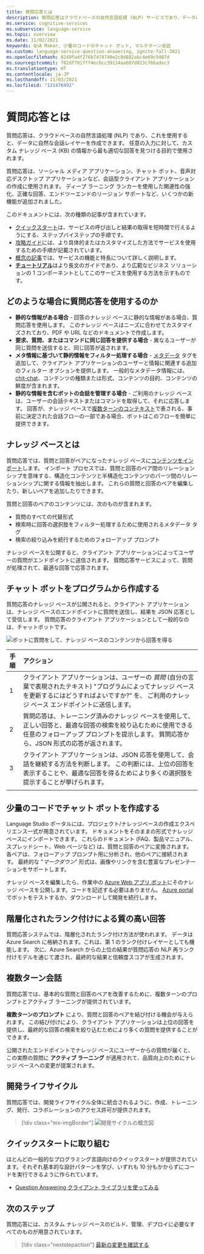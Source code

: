 ```yaml
---
title: 質問応答とは
description: 質問応答はクラウドベースの自然言語処理 (NLP) サービスであり、データに自然な会話レイヤーを簡単に作成するものです。 これは、特定の自然言語入力に対して、カスタム ナレッジ ベース (KB) の情報から最も適切な回答を見つけるのに使用できます。
ms.service: cognitive-services
ms.subservice: language-service
ms.topic: overview
ms.date: 11/02/2021
keywords: QnA Maker, 少量のコードのチャット ボット, マルチターン会話
ms.custom: language-service-question-answering, ignite-fall-2021
ms.openlocfilehash: 8249fa4f276b7474740e2c8d882abc4e69c9487d
ms.sourcegitcommit: 702df701fff4ec6cc39134aa607d023c766adec3
ms.translationtype: HT
ms.contentlocale: ja-JP
ms.lasthandoff: 11/03/2021
ms.locfileid: "131476492"
---
```

# <a name="what-is-question-answering"></a>質問応答とは

質問応答は、クラウドベースの自然言語処理 (NLP) であり、これを使用すると、データに自然な会話レイヤーを作成できます。 任意の入力に対して、カスタム ナレッジ ベース (KB) の情報から最も適切な回答を見つける目的で使用されます。

質問応答は、ソーシャル メディア アプリケーション、チャット ボット、音声対応デスクトップ アプリケーションなど、会話型クライアント アプリケーションの作成に使用されます。 ディープ ラーニング ランカーを使用した関連性の強化、正確な回答、エンドツーエンドのリージョン サポートなど、いくつかの新機能が追加されました。

このドキュメントには、次の種類の記事が含まれています。

* [クイックスタート](./quickstart/sdk.md)は、サービスの呼び出しと結果の取得を短時間で行えるようにする、ステップバイステップの手順です。
* [攻略ガイド](./how-to/manage-knowledge-base.md)には、より具体的またはカスタマイズした方法でサービスを使用するための手順が記載されています。
* [概念の記事](./concepts/precise-answering.md)では、サービスの機能と特長について詳しく説明します。
* [**チュートリアル**](./tutorials/bot-service.md)はより長文のガイドであり、より広範なビジネス ソリューションの 1 コンポーネントとしてこのサービスを使用する方法を示すものです。 

## <a name="when-to-use-question-answering"></a>どのような場合に質問応答を使用するのか

* **静的な情報がある場合** - 回答のナレッジ ベースに静的な情報がある場合、質問応答を使用します。 このナレッジ ベースはニーズに合わせてカスタマイズされており、PDF や URL などのドキュメントで作成します。
* **要求、質問、またはコマンドに同じ回答を提供する場合** - 異なるユーザーが同じ質問を送信すると、同じ回答が返されます。
* **メタ情報に基づいて静的情報をフィルター処理する場合** - [メタデータ](./tutorials/multiple-domains.md) タグを追加して、クライアント アプリケーションのユーザーと情報に関連する追加のフィルター オプションを提供します。 一般的なメタデータ情報には、[chit-chat](./how-to/chit-chat.md)、コンテンツの種類または形式、コンテンツの目的、コンテンツの鮮度が含まれます。 <!--TODO: Fix Link-->
* **静的な情報を含むボットの会話を管理する場合** - ご利用のナレッジ ベースは、ユーザーの会話テキストまたはコマンドを取得して、それに応答します。 回答が、ナレッジ ベースで[複数ターンのコンテキスト](./tutorials/guided-conversations.md)で表される、事前に決定された会話フローの一部である場合、ボットはこのフローを簡単に提供できます。

## <a name="what-is-a-knowledge-base"></a>ナレッジ ベースとは

質問応答では、質問と回答がペアになったナレッジ ベースに[コンテンツをインポート](./how-to/manage-knowledge-base.md)します。 インポート プロセスでは、質問と回答のペア間のリレーションシップを意味する、構造化コンテンツと半構造化コンテンツのパーツ間のリレーションシップに関する情報を抽出します。 これらの質問と回答のペアを編集したり、新しいペアを追加したりできます。

質問と回答のペアのコンテンツには、次のものが含まれます。
* 質問のすべての代替形式
* 検索時に回答の選択肢をフィルター処理するために使用されるメタデータ タグ
* 検索の絞り込みを続行するためのフォローアップ プロンプト

ナレッジ ベースを公開すると、クライアント アプリケーションによってユーザーの質問がエンドポイントに送信されます。 質問応答サービスによって、質問が処理されて、最適な回答で応答されます。

## <a name="create-a-chat-bot-programmatically"></a>チャット ボットをプログラムから作成する

質問応答のナレッジ ベースが公開されると、クライアント アプリケーションは、ナレッジ ベースのエンドポイントに質問を送信し、結果を JSON 応答として受信します。 質問応答のクライアント アプリケーションとして一般的なのは、チャットボットです。

![ボットに質問をして、ナレッジ ベースのコンテンツから回答を得る](../../qnamaker/media/qnamaker-overview-learnabout/bot-chat-with-qnamaker.png)

|手順|アクション|
|:--|:--|
|1|クライアント アプリケーションは、ユーザーの _質問_ (自分の言葉で表現されたテキスト) "プログラムによってナレッジ ベースを更新するにはどうすればよいですか?" を、 ご利用のナレッジ ベース エンドポイントに送信します。|
|2|質問応答は、トレーニング済みのナレッジ ベースを使用して、正しい回答と、最適な回答の検索を絞り込むために使用できる任意のフォローアップ プロンプトを提示します。 質問応答から、JSON 形式の応答が返されます。|
|3|クライアント アプリケーションは、JSON 応答を使用して、会話を継続する方法を判断します。 この判断には、上位の回答を表示することや、最適な回答を得るためにより多くの選択肢を提示することが挙げられます。 |
|||

## <a name="build-low-code-chat-bots"></a>少量のコードでチャット ボットを作成する

Language Studio ポータルには、プロジェクト/ナレッジベースの作成エクスペリエンス一式が用意されています。 ドキュメントをそのままの形式でナレッジ ベースにインポートできます。 これらのドキュメント (FAQ、製品マニュアル、スプレッドシート、Web ページなど) は、質問と回答のペアに変換されます。 各ペアは、フォローアップ プロンプト用に分析され、他のペアに接続されます。 最終的な "_マークダウン_" 形式は、画像やリンクを含む豊富なプレゼンテーションをサポートします。

ナレッジ ベースを編集したら、作業中の [Azure Web アプリ ボット](https://azure.microsoft.com/services/bot-service/)にそのナレッジ ベースを公開します。コードを記述する必要はありません。 [Azure portal](https://portal.azure.com) でボットをテストするか、ダウンロードして開発を続行します。

## <a name="high-quality-responses-with-layered-ranking"></a>階層化されたランク付けによる質の高い回答

質問応答システムでは、階層化されたランク付け方法が使われます。 データは Azure Search に格納されます。これは、第 1 のランク付けレイヤーとしても機能します。 次に、Azure Search からの上位の結果が質問応答の NLP 再ランク付けモデルを通じて渡され、最終的な結果と信頼度スコアが生成されます。

## <a name="multi-turn-conversations"></a>複数ターン会話

質問応答では、基本的な質問と回答のペアを改善するために、複数ターンのプロンプトとアクティブ ラーニングが提供されています。

**複数ターンのプロンプト** により、質問と回答のペアを結び付ける機会が与えられます。 この結び付けにより、クライアント アプリケーションは上位の回答を提供し、最終的な回答の検索を絞り込むためにより多くの質問を提供することができます。

公開されたエンドポイントでナレッジ ベースにユーザーからの質問が届くと、この実際の質問に **アクティブ ラーニング** が適用されて、品質向上のためにナレッジ ベースへの変更が提案されます。

## <a name="development-lifecycle"></a>開発ライフサイクル

質問応答では、開発ライフサイクル全体に統合されるように、作成、トレーニング、発行、コラボレーションのアクセス許可が提供されます。

> [!div class="mx-imgBorder"]
> ![開発サイクルの概念図](../../qnamaker/media/qnamaker-overview-learnabout/development-cycle.png)

## <a name="complete-a-quickstart"></a>クイックスタートに取り組む

ほとんどの一般的なプログラミング言語向けのクイックスタートが提供されています。それぞれ基本的な設計パターンを学び、いずれも 10 分もかからずにコードを実行できるように作られています。

* [Question Answering クライアント ライブラリを使ってみる](./quickstart/sdk.md)

## <a name="next-steps"></a>次のステップ
質問応答には、カスタム ナレッジ ベースのビルド、管理、デプロイに必要なすべてのものが用意されています。

> [!div class="nextstepaction"]
> [最新の変更を確認する](../whats-new.md)

